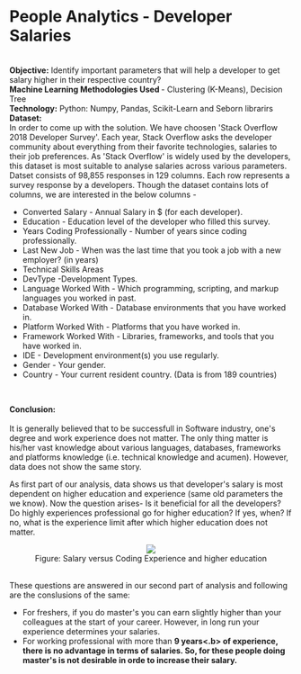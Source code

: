 # People Analytics - Developer Salaries
<br><b>Objective:</b> Identify important parameters that will help a developer to get salary higher in their respective country?
<br>
<b> Machine Learning Methodologies Used </b>- Clustering (K-Means), Decision Tree
  <br>
  <b>Technology:</b> Python: Numpy, Pandas, Scikit-Learn and Seborn librarirs
  <br>
<b>Dataset:</b><br>
In order to come up with the solution. We have choosen 'Stack Overflow 2018 Developer Survey'. Each year, Stack Overflow asks the developer community about everything from their favorite technologies, salaries to their job preferences. As 'Stack Overflow' is widely used by the developers, this dataset is most suitable to analyse salaries across various parameters.<br>
Datset consists of 98,855 responses in 129 columns. Each row represents a survey response by a developers. Though the dataset contains lots of columns, we are interested in the below columns -
<ul><li>Converted Salary - Annual Salary in $ (for each developer). 
<li>Education - Education level of the developer who filled this survey. 
<li>Years Coding Professionally - Number of years since coding professionally. 
<li>Last New Job - When was the last time that you took a job with a new employer? (in years) 
<li>Technical Skills Areas 
<li>DevType -Development Types. 
<li>Language Worked With - Which programming, scripting, and markup languages you worked in past. 
<li>Database Worked With - Database environments that you have worked in. 
<li>Platform Worked With - Platforms that you have worked in. 
<li>Framework Worked With - Libraries, frameworks, and tools that you have worked in. 
<li>IDE - Development environment(s) you use regularly. 
<li>Gender - Your gender. 
<li>Country - Your current resident country. (Data is from 189 countries)
  </ul>
  <br>
  
  <b>Conclusion:</b>
<br>  
It is generally believed that to be successfull in Software industry, one's degree and work experience does not matter. The only thing matter is his/her vast knowledge about various languages, databases, frameworks and platforms knowledge (i.e. technical knowledge and acumen). However, data does not show the same story. <br>
 
As first part of our analysis, data shows us that developer's salary is most dependent on higher education and experience (same old parameters the we know). Now the question arises- Is it beneficial for all the developers? Do highly experiences professional go for higher education? If yes, when? If no, what is the experience limit after which higher education does not matter.
<br>
<p align="center"><img src="https://github.com/kpratikin/developer_salary/blob/master/Conclusion_Sns.PNG">
 <br>Figure: Salary versus Coding Experience and higher education
 </p>
<br>
These questions are answered in our second part of analysis and following are the conslusions of the same:<br>
<ul><li>For freshers, if you do master's you can earn slightly higher than your colleagues at the start of your career. However, in long run your experience determines your salaries.
<li>For working professional with more than <b>9 years<.b> of experience, there is no advantage in terms of salaries. So, for these people doing master's is not desirable in orde to increase their salary.
